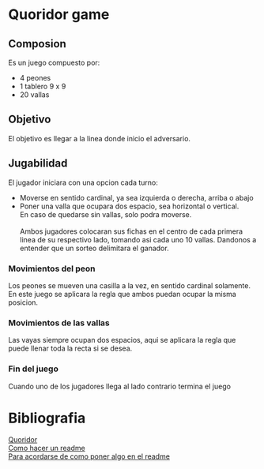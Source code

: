 # Quoridor game
## Composion
Es un juego compuesto por: 
* 4 peones
* 1 tablero 9 x 9
* 20 vallas
## Objetivo
El objetivo es llegar a la linea donde inicio el adversario.
## Jugabilidad
El jugador iniciara con una opcion cada turno:
* Moverse en sentido cardinal, ya sea izquierda o derecha, arriba o abajo
* Poner una valla que ocupara dos espacio, sea horizontal o vertical.<br/>
  En caso de quedarse sin vallas, solo podra moverse.<br/><br/>
  Ambos jugadores colocaran sus fichas en el centro de cada primera linea de su respectivo lado, tomando asi cada uno 10 vallas. Dandonos a entender que un sorteo delimitara el ganador. 
 ### Movimientos del peon 
 Los peones se mueven una casilla a la vez, en sentido cardinal solamente. En este juego se aplicara la regla que ambos puedan ocupar la misma posicion. 
 ### Movimientos de las vallas
 Las vayas siempre ocupan dos espacios, aqui se aplicara la regla que puede llenar toda la recta si se desea.
 ### Fin del juego
 Cuando uno de los jugadores llega al lado contrario termina el juego

# Bibliografia
[Quoridor](https://www.ultraboardgames.com/quoridor/game-rules.php)<br/>
[Como hacer un readme](https://docs.github.com/en/get-started/writing-on-github/getting-started-with-writing-and-formatting-on-github/basic-writing-and-formatting-syntax)<br/>
[Para acordarse de como poner algo en el readme](https://markdown.es/sintaxis-markdown/)
